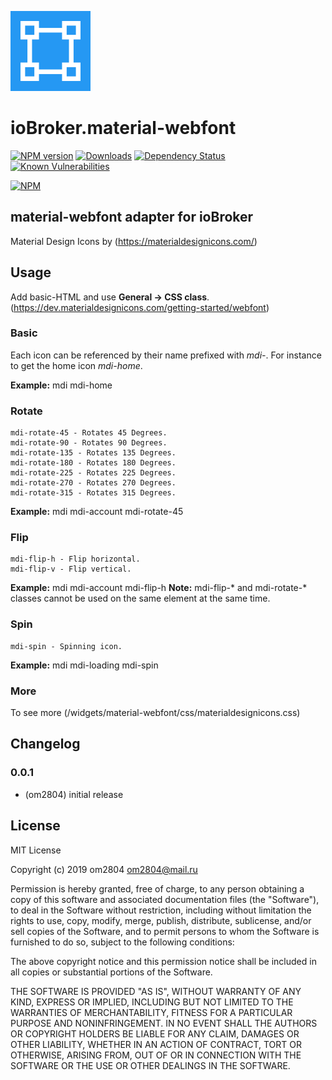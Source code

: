 ![Logo](admin/material-webfont.png)
# ioBroker.material-webfont

[![NPM version](http://img.shields.io/npm/v/iobroker.material-webfont.svg)](https://www.npmjs.com/package/iobroker.material-webfont)
[![Downloads](https://img.shields.io/npm/dm/iobroker.material-webfont.svg)](https://www.npmjs.com/package/iobroker.material-webfont)
[![Dependency Status](https://img.shields.io/david/om2804/iobroker.material-webfont.svg)](https://david-dm.org/om2804/iobroker.material-webfont)
[![Known Vulnerabilities](https://snyk.io/test/github/om2804/ioBroker.material-webfont/badge.svg)](https://snyk.io/test/github/om2804/ioBroker.material-webfont)

[![NPM](https://nodei.co/npm/iobroker.material-webfont.png?downloads=true)](https://nodei.co/npm/iobroker.material-webfont/)


## material-webfont adapter for ioBroker

Material Design Icons by (https://materialdesignicons.com/) 

## Usage

Add basic-HTML and use **General -> CSS class**. (https://dev.materialdesignicons.com/getting-started/webfont)

### Basic ###
Each icon can be referenced by their name prefixed with *mdi-*. For instance to get the home icon *mdi-home*.

**Example:**  mdi mdi-home

### Rotate ###
    mdi-rotate-45 - Rotates 45 Degrees.
    mdi-rotate-90 - Rotates 90 Degrees.
    mdi-rotate-135 - Rotates 135 Degrees.
    mdi-rotate-180 - Rotates 180 Degrees.
    mdi-rotate-225 - Rotates 225 Degrees.
    mdi-rotate-270 - Rotates 270 Degrees.
    mdi-rotate-315 - Rotates 315 Degrees.

**Example:**  mdi mdi-account mdi-rotate-45

### Flip ###
    mdi-flip-h - Flip horizontal.
    mdi-flip-v - Flip vertical.

**Example:**  mdi mdi-account mdi-flip-h
**Note:** mdi-flip-* and mdi-rotate-* classes cannot be used on the same element at the same time.

### Spin ###
    mdi-spin - Spinning icon.
**Example:**  mdi mdi-loading mdi-spin

### More ###
To see more (/widgets/material-webfont/css/materialdesignicons.css)

## Changelog

### 0.0.1
* (om2804) initial release

## License
MIT License

Copyright (c) 2019 om2804 <om2804@mail.ru>

Permission is hereby granted, free of charge, to any person obtaining a copy
of this software and associated documentation files (the "Software"), to deal
in the Software without restriction, including without limitation the rights
to use, copy, modify, merge, publish, distribute, sublicense, and/or sell
copies of the Software, and to permit persons to whom the Software is
furnished to do so, subject to the following conditions:

The above copyright notice and this permission notice shall be included in all
copies or substantial portions of the Software.

THE SOFTWARE IS PROVIDED "AS IS", WITHOUT WARRANTY OF ANY KIND, EXPRESS OR
IMPLIED, INCLUDING BUT NOT LIMITED TO THE WARRANTIES OF MERCHANTABILITY,
FITNESS FOR A PARTICULAR PURPOSE AND NONINFRINGEMENT. IN NO EVENT SHALL THE
AUTHORS OR COPYRIGHT HOLDERS BE LIABLE FOR ANY CLAIM, DAMAGES OR OTHER
LIABILITY, WHETHER IN AN ACTION OF CONTRACT, TORT OR OTHERWISE, ARISING FROM,
OUT OF OR IN CONNECTION WITH THE SOFTWARE OR THE USE OR OTHER DEALINGS IN THE
SOFTWARE.